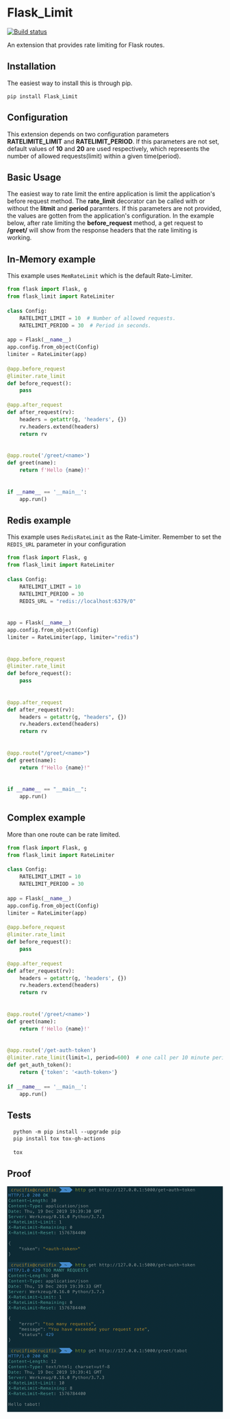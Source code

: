 # Flask_Limit

[![Build status](https://github.com/tabotkevin/flask_limit/actions/workflows/tests.yml/badge.svg)](https://github.com/tabotkevin/flask_limit/actions)

An extension that provides rate limiting for Flask routes.

## Installation

The easiest way to install this is through pip.

```shell
pip install Flask_Limit
```

## Configuration

This extension depends on two configuration parameters **RATELIMITE_LIMIT** and **RATELIMIT_PERIOD**.
If this parameters are not set, default values of **10** and **20** are used respectively,
which represents the number of allowed requests(limit) within a given time(period).

## Basic Usage

The easiest way to rate limit the entire application is limit the application's before request method.
The **rate_limit** decorator can be called with or without the **litmit** and **period** paramters.
If this parameters are not provided, the values are gotten from the application's configuration.
In the example below, after rate limiting the **before_request** method, a get request to **/greet/<name>**
will show from the response headers that the rate limiting is working.

## In-Memory example

This example uses `MemRateLimit` which is the default Rate-Limiter.

```python
from flask import Flask, g
from flask_limit import RateLimiter

class Config:
	RATELIMIT_LIMIT = 10  # Number of allowed requests.
	RATELIMIT_PERIOD = 30  # Period in seconds.

app = Flask(__name__)
app.config.from_object(Config)
limiter = RateLimiter(app)

@app.before_request
@limiter.rate_limit
def before_request():
    pass

@app.after_request
def after_request(rv):
    headers = getattr(g, 'headers', {})
    rv.headers.extend(headers)
    return rv


@app.route('/greet/<name>')
def greet(name):
    return f'Hello {name}!'


if __name__ == '__main__':
    app.run()
```

## Redis example

This example uses `RedisRateLimit` as the Rate-Limiter.
Remember to set the `REDIS_URL` parameter in your configuration

```python
from flask import Flask, g
from flask_limit import RateLimiter

class Config:
    RATELIMIT_LIMIT = 10
    RATELIMIT_PERIOD = 30
    REDIS_URL = "redis://localhost:6379/0"


app = Flask(__name__)
app.config.from_object(Config)
limiter = RateLimiter(app, limiter="redis")


@app.before_request
@limiter.rate_limit
def before_request():
    pass


@app.after_request
def after_request(rv):
    headers = getattr(g, "headers", {})
    rv.headers.extend(headers)
    return rv


@app.route("/greet/<name>")
def greet(name):
    return f"Hello {name}!"


if __name__ == "__main__":
    app.run()
```

## Complex example

More than one route can be rate limited.

```python
from flask import Flask, g
from flask_limit import RateLimiter

class Config:
	RATELIMIT_LIMIT = 10
	RATELIMIT_PERIOD = 30

app = Flask(__name__)
app.config.from_object(Config)
limiter = RateLimiter(app)

@app.before_request
@limiter.rate_limit
def before_request():
    pass

@app.after_request
def after_request(rv):
    headers = getattr(g, 'headers', {})
    rv.headers.extend(headers)
    return rv


@app.route('/greet/<name>')
def greet(name):
    return f'Hello {name}!'


@app.route('/get-auth-token')
@limiter.rate_limit(limit=1, period=600)  # one call per 10 minute period
def get_auth_token():
    return {'token': '<auth-token>'}

if __name__ == '__main__':
    app.run()
```

## Tests

```shell
  python -m pip install --upgrade pip
  pip install tox tox-gh-actions

  tox
```

## Proof

![proof](proof.png)

